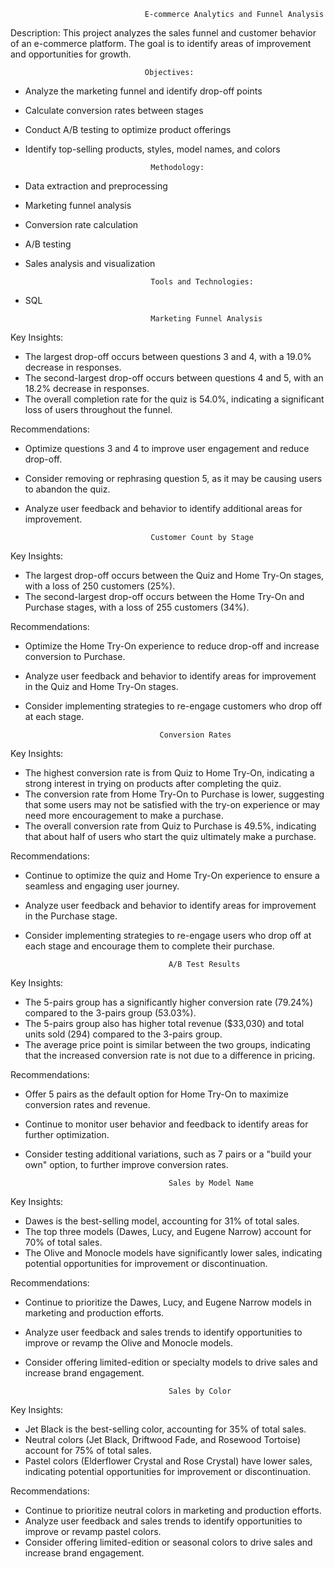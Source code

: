                                   E-commerce Analytics and Funnel Analysis

Description:
This project analyzes the sales funnel and customer behavior of an e-commerce platform. The goal is to identify areas of improvement and opportunities for growth.

                                  Objectives:
- Analyze the marketing funnel and identify drop-off points
- Calculate conversion rates between stages
- Conduct A/B testing to optimize product offerings
- Identify top-selling products, styles, model names, and colors

                                  Methodology:
- Data extraction and preprocessing
- Marketing funnel analysis
- Conversion rate calculation
- A/B testing
- Sales analysis and visualization

                                  Tools and Technologies:
- SQL

                                  Marketing Funnel Analysis

Key Insights:
- The largest drop-off occurs between questions 3 and 4, with a 19.0% decrease in responses.
- The second-largest drop-off occurs between questions 4 and 5, with an 18.2% decrease in responses.
- The overall completion rate for the quiz is 54.0%, indicating a significant loss of users throughout the funnel.

Recommendations:
- Optimize questions 3 and 4 to improve user engagement and reduce drop-off.
- Consider removing or rephrasing question 5, as it may be causing users to abandon the quiz.
- Analyze user feedback and behavior to identify additional areas for improvement.

                                  Customer Count by Stage
Key Insights:
- The largest drop-off occurs between the Quiz and Home Try-On stages, with a loss of 250 customers (25%).
- The second-largest drop-off occurs between the Home Try-On and Purchase stages, with a loss of 255 customers (34%).

Recommendations:
- Optimize the Home Try-On experience to reduce drop-off and increase conversion to Purchase.
- Analyze user feedback and behavior to identify areas for improvement in the Quiz and Home Try-On stages.
- Consider implementing strategies to re-engage customers who drop off at each stage.

                                    Conversion Rates

Key Insights:
- The highest conversion rate is from Quiz to Home Try-On, indicating a strong interest in trying on products after completing the quiz.
- The conversion rate from Home Try-On to Purchase is lower, suggesting that some users may not be satisfied with the try-on experience or may need more encouragement to make a purchase.
- The overall conversion rate from Quiz to Purchase is 49.5%, indicating that about half of users who start the quiz ultimately make a purchase.

Recommendations:
- Continue to optimize the quiz and Home Try-On experience to ensure a seamless and engaging user journey.
- Analyze user feedback and behavior to identify areas for improvement in the Purchase stage.
- Consider implementing strategies to re-engage users who drop off at each stage and encourage them to complete their purchase.

                                      A/B Test Results
Key Insights:
- The 5-pairs group has a significantly higher conversion rate (79.24%) compared to the 3-pairs group (53.03%).
- The 5-pairs group also has higher total revenue ($33,030) and total units sold (294) compared to the 3-pairs group.
- The average price point is similar between the two groups, indicating that the increased conversion rate is not due to a difference in pricing.

Recommendations:
- Offer 5 pairs as the default option for Home Try-On to maximize conversion rates and revenue.
- Continue to monitor user behavior and feedback to identify areas for further optimization.
- Consider testing additional variations, such as 7 pairs or a "build your own" option, to further improve conversion rates.

                                      Sales by Model Name

Key Insights:
- Dawes is the best-selling model, accounting for 31% of total sales.
- The top three models (Dawes, Lucy, and Eugene Narrow) account for 70% of total sales.
- The Olive and Monocle models have significantly lower sales, indicating potential opportunities for improvement or discontinuation.

Recommendations:
- Continue to prioritize the Dawes, Lucy, and Eugene Narrow models in marketing and production efforts.
- Analyze user feedback and sales trends to identify opportunities to improve or revamp the Olive and Monocle models.
- Consider offering limited-edition or specialty models to drive sales and increase brand engagement.

                                      Sales by Color

Key Insights:
- Jet Black is the best-selling color, accounting for 35% of total sales.
- Neutral colors (Jet Black, Driftwood Fade, and Rosewood Tortoise) account for 75% of total sales.
- Pastel colors (Elderflower Crystal and Rose Crystal) have lower sales, indicating potential opportunities for improvement or discontinuation.

Recommendations:
- Continue to prioritize neutral colors in marketing and production efforts.
- Analyze user feedback and sales trends to identify opportunities to improve or revamp pastel colors.
- Consider offering limited-edition or seasonal colors to drive sales and increase brand engagement.
